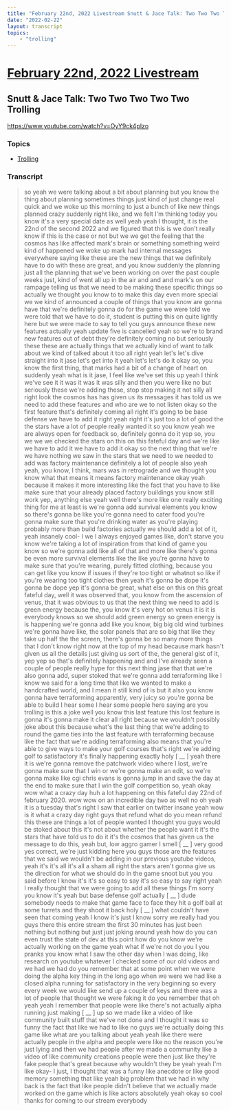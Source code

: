 ```yaml
---
title: "February 22nd, 2022 Livestream Snutt & Jace Talk: Two Two Two Two Two Trolling"
date: "2022-02-22"
layout: transcript
topics:
    - "trolling"
---
```

# [February 22nd, 2022 Livestream](../2022-02-22.md)
## Snutt & Jace Talk: Two Two Two Two Two Trolling
https://www.youtube.com/watch?v=OyY9ck4pIzo

### Topics
* [Trolling](../topics/trolling.md)

### Transcript

> so yeah we were talking about a bit about planning but you know the thing about planning sometimes things just kind of just change real quick and we woke up this morning to just a bunch of like new things planned crazy suddenly right like, and we felt I'm thinking today you know it's a very special date as well yeah yeah I thought, it is the 22nd of the second 2022 and we figured that this is we don't really know if this is the case or not but we we get the feeling that the cosmos has like affected mark's brain or something something weird kind of happened we woke up mark had internal messages everywhere saying like these are the new things that we definitely have to do with these are great, and you know suddenly the planning just all the planning that we've been working on over the past couple weeks just, kind of went all up in the air and and and mark's on our rampage telling us that we need to be making these specific things so actually we thought you know to to make this day even more special we we kind of announced a couple of things that you know are gonna have that we're definitely gonna do for the game we were told we were told that we have to do it, student is putting this on quite lightly here but we were made to say to tell you guys announce these new features actually yeah update five is cancelled yeah so we're to brand new features out of debt they're definitely coming no but seriously these these are actually things that we actually kind of want to talk about we kind of talked about it too all right yeah let's let's dive straight into it jase let's get into it yeah let's let's do it okay so, you know the first thing, that marks had a bit of a change of heart on suddenly yeah what is it jase, I feel like we've set this up yeah I think we've see it it was it was it was silly and then you were like no but seriously these we're adding these, stop stop making it not silly all right look the cosmos has has given us its messages it has told us we need to add these features and who are we to not listen okay so the first feature that's definitely coming all right it's going to be base defense we have to add it right yeah right it's just too a lot of good the the stars have a lot of people really wanted it so you know yeah we are always open for feedback so, definitely gonna do it yep so, you we we we checked the stars on this on this fateful day and we're like we have to add it we have to add it okay so the next thing that we're we have nothing we saw in the stars that we need to we needed to add was factory maintenance definitely a lot of people also yeah yeah, you know, I think, mars was in retrograde and we thought you know what that means it means factory maintenance okay yeah because it makes it more interesting like the fact that you have to like make sure that your already placed factory buildings you know still work yep, anything else yeah well there's more like one really exciting thing for me at least is we're gonna add survival elements you know so there's gonna be like you're gonna need to cater food you're gonna make sure that you're drinking water as you're playing probably more than build factories actually we should add a lot of it, yeah insanely cool- I we I always enjoyed games like, don't starve you know we're taking a lot of inspiration from that kind of game you know so we're gonna add like all of that and more like there's gonna be even more survival elements like the like you're gonna have to make sure that you're wearing, purely fitted clothing, because you can get like you know if issues if they're too tight or whatnot so like if you're wearing too tight clothes then yeah it's gonna be dope it's gonna be dope yep it's gonna be great, what else on this on this great fateful day, well it was observed that, you know from the ascension of venus, that it was obvious to us that the next thing we need to add is green energy because the, you know it's very hot on venus it is it is everybody knows so we should add green energy so green energy is is happening we're gonna add like you know, big big old wind turbines we're gonna have like, the solar panels that are so big that like they take up half the the screen, there's gonna be so many more things that I don't know right now at the top of my head because mark hasn't given us all the details just giving us sort of the, the general gist of it, yep yep so that's definitely happening and and I've already seen a couple of people really hype for this next thing jase that that we're also gonna add, super stoked that we're gonna add terraforming like I know we said for a long time that like we wanted to make a handcrafted world, and I mean it still kind of is but it also you know gonna have terraforming apparently, very juicy so you're gonna be able to build I hear some I hear some people here saying are you trolling is this a joke well you know this last feature this lost feature is gonna it's gonna make it clear all right because we wouldn't possibly joke about this because what's the last thing that we're adding to round the game ties into the last feature with terraforming because like the fact that we're adding terraforming also means that you're able to give ways to make your golf courses that's right we're adding golf to satisfactory it's finally happening exactly holy [ __ ] yeah there it is we're gonna remove the patchwork video where I lost, we're gonna make sure that I win or we're gonna make an edit, so we're gonna make like cgi chris evans is gonna jump in and save the day at the end to make sure that I win the golf competition so, yeah okay wow what a crazy day huh a lot happening on this fateful day 22nd of february 2020. wow wow on an incredible day two as well no oh yeah it is a tuesday that's right I saw that earlier on twitter insane yeah wow is it what a crazy day right guys that refund what do you mean refund this these are things a lot of people wanted I thought you guys would be stoked about this it's not about whether the people want it it's the stars that have told us to do it it's the cosmos that has given us the message to do this, yeah but, low aggro gamer I smell [ __ ] very good yes correct, we're just kidding here you guys those are the features that we said we wouldn't be adding in our previous youtube videos, yeah it's it's all it's all a sham all right the stars aren't gonna give us the direction for what we should do in the game snoot but you you said before I know it's it's so easy to say it's so easy to say right yeah I really thought that we were going to add all these things I'm sorry you know it's yeah but base defense golf actually [ __ ] dude somebody needs to make that game face to face they hit a golf ball at some turrets and they shoot it back holy [ __ ] what couldn't have seen that coming yeah I know it's just I know sorry we really had you guys there this entire stream the first 30 minutes has just been nothing but nothing but just just joking around yeah how do you can even trust the state of dev at this point how do you know we're actually working on the game yeah what if we're not do you I you pranks you know what I saw the other day when I was doing, like research on youtube whatever I checked some of our old videos and we had we had do you remember that at some point when we were doing the alpha key thing in the long ago when we were we had like a closed alpha running for satisfactory in the very beginning so every every week we would like send up a couple of keys and there was a lot of people that thought we were faking it do you remember that oh yeah yeah I remember that people were like there's not actually alpha running just making [ __ ] up so we made like a video of like community built stuff that we've not done and I thought it was so funny the fact that like we had to like no guys we're actually doing this game like what are you talking about yeah yeah like there were actually people in the alpha and people were like no the reason you're just lying and then we had people after we made a community like a video of like community creations people were then just like they're fake people that's great because why wouldn't they be yeah yeah I'm like okay- I just, I thought that was a funny like anecdote or like good memory something that like yeah big problem that we had in why back is the fact that like people didn't believe that we actually made worked on the game which is like actors absolutely yeah okay so cool thanks for coming to our stream everybody
